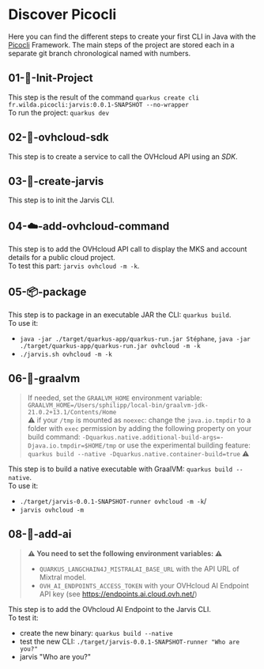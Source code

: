 # Discover Picocli

Here you can find the different steps to create your first CLI in Java with the [Picocli](https://picocli.info/) Framework.
The main steps of the project are stored each in a separate git branch chronological named with numbers.

## 01-🎉-Init-Project
 
This step is the result of the command `quarkus create cli fr.wilda.picocli:jarvis:0.0.1-SNAPSHOT --no-wrapper`  
To run the project: `quarkus dev` 

## 02-🔗-ovhcloud-sdk

This step is to create a service to call the OVHcloud API using an _SDK_.

## 03-🤖-create-jarvis

This step is to init the Jarvis CLI.

## 04-☁️-add-ovhcloud-command

This step is to add the OVHcloud API call to display the MKS and account details for a public cloud project.  
To test this part: `jarvis ovhcloud -m -k`.

## 05-📦-package

This step is to package in an executable JAR the CLI: `quarkus build`.  
To use it:
  - `java -jar ./target/quarkus-app/quarkus-run.jar Stéphane`, `java -jar ./target/quarkus-app/quarkus-run.jar ovhcloud -m -k`
  - `./jarvis.sh ovhcloud -m -k`

## 06-🚀-graalvm

> If needed, set the `GRAALVM_HOME` environment variable: `GRAALVM_HOME=/Users/sphilipp/local-bin/graalvm-jdk-21.0.2+13.1/Contents/Home`  
> ⚠️ if your `/tmp` is mounted as `noexec`: change the `java.io.tmpdir` to a folder with `exec` permission by adding the following property on your build command: `-Dquarkus.native.additional-build-args=-Djava.io.tmpdir=$HOME/tmp` or use the experimental building feature: `quarkus build --native -Dquarkus.native.container-build=true` ⚠️

This step is to build a native executable with GraalVM: `quarkus build --native`.  
To use it: 
  - `./target/jarvis-0.0.1-SNAPSHOT-runner ovhcloud -m -k`/
  - `jarvis ovhcloud -m`

## 08-🤖-add-ai

>**⚠️ You need to set the following environment variables: ⚠️**
>  - `QUARKUS_LANGCHAIN4J_MISTRALAI_BASE_URL` with the API URL of Mixtral model. 
>  - `OVH_AI_ENDPOINTS_ACCESS_TOKEN` with your OVHcloud AI Endpoint API key (see https://endpoints.ai.cloud.ovh.net/)

This step is to add the OVhcloud AI Endpoint to the Jarvis CLI.  
To test it:
 - create the new binary: `quarkus build --native`
 - test the new CLI: `./target/jarvis-0.0.1-SNAPSHOT-runner "Who are you?"`
 - jarvis "Who are you?"